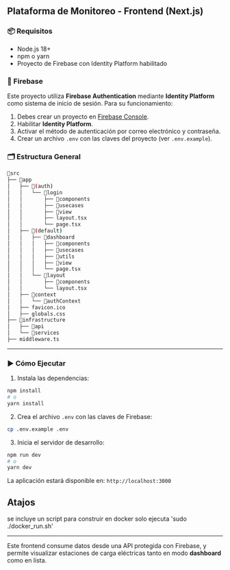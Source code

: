 ## Plataforma de Monitoreo - Frontend (Next.js)

### 📦 Requisitos

* Node.js 18+
* npm o yarn
* Proyecto de Firebase con Identity Platform habilitado

### 🔐 Firebase

Este proyecto utiliza **Firebase Authentication** mediante **Identity Platform** como sistema de inicio de sesión. Para su funcionamiento:

1. Debes crear un proyecto en [Firebase Console](https://console.firebase.google.com/).
2. Habilitar **Identity Platform**.
3. Activar el método de autenticación por correo electrónico y contraseña.
4. Crear un archivo `.env` con las claves del proyecto (ver `.env.example`).

### 🗂️ Estructura General

```bash
📁src
├── 📁app
│   ├── 📁(auth)
│   │   └── 📁login
│   │       ├── 📁components
│   │       ├── 📁usecases
│   │       ├── 📁view
│   │       ├── layout.tsx
│   │       └── page.tsx
│   ├── 📁(default)
│   │   ├── 📁dashboard
│   │   │   ├── 📁components
│   │   │   ├── 📁usecases
│   │   │   ├── 📁utils
│   │   │   ├── 📁view
│   │   │   └── page.tsx
│   │   └── 📁layout
│   │       ├── 📁components
│   │       └── layout.tsx
│   ├── 📁context
│   │   └── 📁authContext
│   ├── favicon.ico
│   ├── globals.css
├── 📁infrastructure
│   ├── 📁api
│   └── 📁services
├── middleware.ts
```

---

### ▶️ Cómo Ejecutar

1. Instala las dependencias:

```bash
npm install
# o
yarn install
```

2. Crea el archivo `.env` con las claves de Firebase:

```bash
cp .env.example .env
```

3. Inicia el servidor de desarrollo:

```bash
npm run dev
# o
yarn dev
```

La aplicación estará disponible en: `http://localhost:3000`

## Atajos
se incluye un script para construir en docker solo ejecuta  'sudo ./docker_run.sh'

---

Este frontend consume datos desde una API protegida con Firebase, y permite visualizar estaciones de carga eléctricas tanto en modo **dashboard** como en lista.
